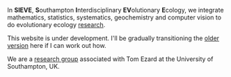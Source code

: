 In **SIEVE**, **S**outhampton **I**nterdisciplinary **EV**olutionary **E**cology, we integrate mathematics, statistics, systematics, geochemistry and computer vision to do evolutionary ecology [research](https://tomezard.github.io/research).

This website is under development. I'll be gradually transitioning the [older version](http://fusionecology.org/FusionEcology/index.html) here if I can work out how. 

We are a [research group](https://tomezard.github.io/team) associated with Tom Ezard at the University of Southampton, UK. 
